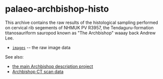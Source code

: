 # palaeo-archbishop-histo

This archive contains the raw results of the histological sampling performed on cervical rib segements of NHMUK PV R3957, the Tendaguru-formation titanosauriform sauropod known as "The Archbishop" waaay back Andrew Lee.

* [`images`](images) -- the raw image data

See also:
* [the main Archbishop description project](https://github.com/MikeTaylor/palaeo-archbishop/)
* [Archbishop CT scan data](https://github.com/MikeTaylor/palaeo-archbishop-ct/)

